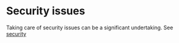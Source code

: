# Security issues

Taking care of security issues can be a significant undertaking. See
[security](../security.md)
